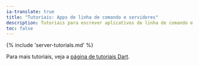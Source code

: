 ```yaml
---
ia-translate: true
title: "Tutoriais: Apps de linha de comando e servidores"
description: Tutoriais para escrever aplicativos de linha de comando e servidores.
toc: false
---
```


{% include 'server-tutorials.md' %}

Para mais tutoriais, veja a [página de tutoriais Dart](/tutorials).
